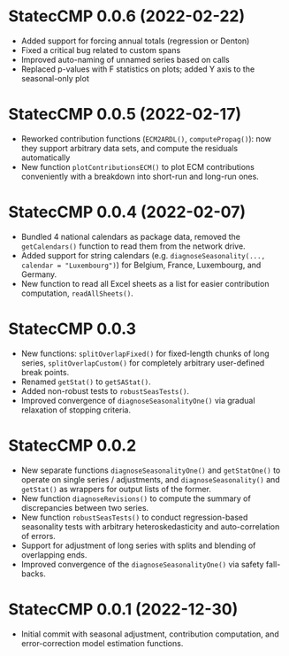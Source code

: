 # StatecCMP 0.0.6 (2022-02-22)

* Added support for forcing annual totals (regression or Denton)
* Fixed a critical bug related to custom spans
* Improved auto-naming of unnamed series based on calls
* Replaced p-values with F statistics on plots; added Y axis to the seasonal-only plot

# StatecCMP 0.0.5 (2022-02-17)

* Reworked contribution functions (`ECM2ARDL()`, `computePropag()`): now they support arbitrary data sets, and compute the residuals automatically
* New function `plotContributionsECM()` to plot ECM contributions conveniently with a breakdown into short-run and long-run ones.

# StatecCMP 0.0.4 (2022-02-07)

* Bundled 4 national calendars as package data, removed the `getCalendars()` function to read them from the network drive.
* Added support for string calendars (e.g. `diagnoseSeasonality(..., calendar = "Luxembourg")`) for Belgium, France, Luxembourg, and Germany.
* New function to read all Excel sheets as a list for easier contribution computation, `readAllSheets()`.

# StatecCMP 0.0.3

* New functions: `splitOverlapFixed()` for fixed-length chunks of long series, `splitOverlapCustom()` for completely arbitrary user-defined break points.
* Renamed `getStat()` to `getSAStat()`.
* Added non-robust tests to `robustSeasTests()`.
* Improved convergence of `diagnoseSeasonalityOne()` via gradual relaxation of stopping criteria.

# StatecCMP 0.0.2

* New separate functions `diagnoseSeasonalityOne()` and `getStatOne()` to operate on single series / adjustments, and `diagnoseSeasonality()` and `getStat()` as wrappers for output lists of the former.
* New function `diagnoseRevisions()` to compute the summary of discrepancies between two series.
* New function `robustSeasTests()` to conduct regression-based seasonality tests with arbitrary heteroskedasticity and auto-correlation of errors.
* Support for adjustment of long series with splits and blending of overlapping ends.
* Improved convergence of the `diagnoseSeasonalityOne()` via safety fall-backs.

# StatecCMP 0.0.1 (2022-12-30)

* Initial commit with seasonal adjustment, contribution computation, and error-correction model estimation functions.
